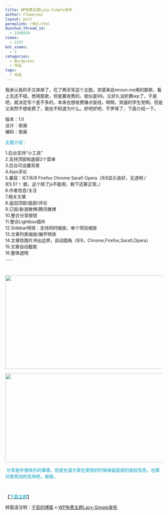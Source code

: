 ```yaml
---
title: WP免费主题Lazy-Simple发布
author: Flowerowl
layout: post
permalink: /965.html
duoshuo_thread_id:
  - 1266924
views:
  - 1337
bot_views:
  - 1
categories:
  - Wordpress
  - 作品
tags:
  - 作品
---
```

我承认我的手又痒痒了，花了两天写这个主题。灵感来自mrsun.me用的那款，看上去还不错，想用那款，但是要收费的，貌似是99。又好久没折腾wp了，于是吧，就决定写个差不多的，本来也想收费赚点饭钱，啊啊，哭逼的学生党啊。但是又突然不想收费了，我也不知道为什么。好吧好吧，不罗嗦了，下面介绍一下。

版本：1.0  
设计：夜阑  
编码：夜阑

<span style="color: #009bc1;">主题介绍：</span>

1.后台支持“小工具”  
2.支持顶部和底部2个菜单  
3.后台可设置背景  
4.Ajax评论  
5.兼容：IE7/8/9 Firefox Chrome Sarafi Opera（IE6显示良好，无透明 / IE5.5?！ 额，这个除了js不能用，剩下还算正常。）  
6.作者信息/关注  
7.相关文章  
8.返回顶部/底部/评论  
9.订阅/新浪微博/腾讯微博  
10.整合分享按钮  
11.整合Lightbox插件  
12.Sidebar特效：支持同时缩放，单个项目缩放  
13.文章列表缩放/展开特效  
14.文章防图片冲出边界，自动圆角（IE9，Chrome,Firefox,Sarafi,Opera）  
15.文章自动截取  
16.整体透明  
&#8230;&#8230;

&nbsp;

[<img class="aligncenter size-full wp-image-966" title="Lazy-Simple" src="http://lazynight.me/wp-content/uploads/2011/11/12.jpg" alt="" width="730" height="300" />][1]

[<img class="aligncenter size-full wp-image-968" title="Lazy-Simple" src="http://lazynight.me/wp-content/uploads/2011/11/3.jpg" alt="" width="730" height="285" />][2]

<span style="color: #009bc1;"> 分享是件很快乐的事情，但是也请大家在使用的时候保留底部的版权信息，也算对我劳动的支持吧，谢谢。</span>

&nbsp;

【<span style="color: #009bc1;"><a href="http://down.qiannao.com/space/file/flowerowl/-4e0a-4f20-5206-4eab/Lazy-002dSimple.rar/.page" target="_blank"><span style="color: #009bc1;">下载主题</span></a></span>】

转载请注明：[于哲的博客][3] &raquo; [WP免费主题Lazy-Simple发布][4]

 [1]: http://lazynight.me/wp-content/uploads/2011/11/12.jpg
 [2]: http://lazynight.me/wp-content/uploads/2011/11/3.jpg
 [3]: http://lazynight.me
 [4]: http://lazynight.me/965.html